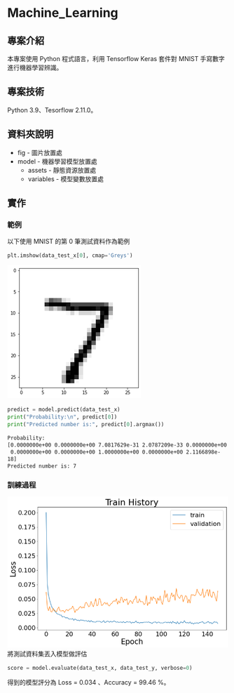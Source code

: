 # Machine_Learning
## 專案介紹
本專案使用 Python 程式語言，利用 Tensorflow Keras 套件對 MNIST 手寫數字進行機器學習辨識。

## 專案技術
Python 3.9、Tesorflow 2.11.0。

## 資料夾說明
* fig - 圖片放置處
* model - 機器學習模型放置處
  * assets - 靜態資源放置處
  * variables - 模型變數放置處

## 實作
### 範例
以下使用 MNIST 的第 0 筆測試資料作為範例
``` python
plt.imshow(data_test_x[0], cmap='Greys')
```
![AI digital recognition](./fig/number_example.png)
``` python
predict = model.predict(data_test_x)
print("Probability:\n", predict[0])
print("Predicted number is:", predict[0].argmax())
```
```
Probability:
[0.0000000e+00 0.0000000e+00 7.0817629e-31 2.0787209e-33 0.0000000e+00
 0.0000000e+00 0.0000000e+00 1.0000000e+00 0.0000000e+00 2.1166898e-18]
Predicted number is: 7
```

### 訓練過程
![machine learning training](./fig/train_history.png)  
將測試資料集丟入模型做評估
``` python
score = model.evaluate(data_test_x, data_test_y, verbose=0)
```
得到的模型評分為 Loss = 0.034 、Accuracy = 99.46 %。
